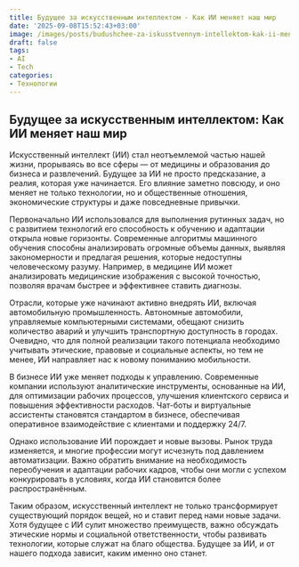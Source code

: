```yaml
---
title: Будущее за искусственным интеллектом - Как ИИ меняет наш мир
date: '2025-09-08T15:52:43+03:00'
image: /images/posts/budushchee-za-iskusstvennym-intellektom-kak-ii-meniaet-nash-mir.svg
draft: false
tags:
- AI
- Tech
categories:
- Технологии
---
```


## Будущее за искусственным интеллектом: Как ИИ меняет наш мир

Искусственный интеллект (ИИ) стал неотъемлемой частью нашей жизни, прорываясь во все сферы — от медицины и образования до бизнеса и развлечений. Будущее за ИИ не просто предсказание, а реалия, которая уже начинается. Его влияние заметно повсюду, и оно меняет не только технологии, но и общественные отношения, экономические структуры и даже повседневные привычки.

Первоначально ИИ использовался для выполнения рутинных задач, но с развитием технологий его способность к обучению и адаптации открыла новые горизонты. Современные алгоритмы машинного обучения способны анализировать огромные объемы данных, выявляя закономерности и предлагая решения, которые недоступны человеческому разуму. Например, в медицине ИИ может анализировать медицинские изображения с высокой точностью, позволяя врачам быстрее и эффективнее ставить диагнозы.

Отрасли, которые уже начинают активно внедрять ИИ, включая автомобильную промышленность. Автономные автомобили, управляемые компьютерными системами, обещают снизить количество аварий и улучшить транспортную доступность в городах. Очевидно, что для полной реализации такого потенциала необходимо учитывать этические, правовые и социальные аспекты, но тем не менее, ИИ направляет нас к новому пониманию мобильности.

В бизнесе ИИ уже меняет подходы к управлению. Современные компании используют аналитические инструменты, основанные на ИИ, для оптимизации рабочих процессов, улучшения клиентского сервиса и повышения эффективности расходов. Чат-боты и виртуальные ассистенты становятся стандартом в бизнесе, обеспечивая оперативное взаимодействие с клиентами и поддержку 24/7.

Однако использование ИИ порождает и новые вызовы. Рынок труда изменяется, и многие профессии могут исчезнуть под давлением автоматизации. Важно обратить внимание на необходимость переобучения и адаптации рабочих кадров, чтобы они могли с успехом конкурировать в условиях, когда ИИ становится более распространённым.

Таким образом, искусственный интеллект не только трансформирует существующий порядок вещей, но и ставит перед нами новые задачи. Хотя будущее с ИИ сулит множество преимуществ, важно обсуждать этические нормы и социальной ответственности, чтобы развивать технологии, которые служат на благо общества. Будущее за ИИ, и от нашего подхода зависит, каким именно оно станет.
